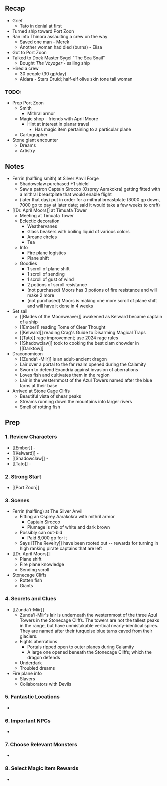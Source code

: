 
## Recap

* Grief
	* Tato in denial at first
* Turned ship toward Port Zoon
* Ran into Thinora assaulting a crew on the way
	* Saved one man - Merek
	* Another woman had died (burns) - Elisa
* Got to Port Zoon
* Talked to Dock Master Sygel "The Sea Snail"
	* Bought *The Voyager* - sailing ship
* Hired a crew
	* 30 people (30 gp/day)
	* Aldara - Stars Druid; half-elf olive skin tone tall woman
### TODO:
* Prep Port Zoon
	* Smith
		* Mithral armor
	* Magic shop - friends with April Moore
		* Hint at interest in planar travel
			* Has magic item pertaining to a particular plane
	* Cartographer
* Stone giant encounter
	* Dreams
	* Artistry
## Notes

* Ferrin (halfling smith) at Silver Anvil Forge
	* Shadowclaw purchased +1 shield
	* Saw a patron Captain Sirocco (Osprey Aarakokra) getting fitted with a mithral breastplate that would enable flight
	* (later that day) put in order for a mithral breastplate (3000 gp down, 7000 gp to pay at later date; said it would take a few weeks to craft)
* [[Dr. April Moors]] at Timuafa Tower
	* Meeting at Timuafa Tower
	* Eclectic decoration
		* Weathervanes
		* Glass beakers with boiling liquid of various colors
		* Arcane circles
		* Tea
	* Info
		* Fire plane logistics
		* Plane shift
	* Goodies
		* 1 scroll of plane shift
		* 1 scroll of sending
		* 1 scroll of gust of wind
		* 2 potions of scroll resistance
		* (not purchased) Moors has 3 potions of fire resistance and will make 2 more
		* (not purchased) Moors is making one more scroll of plane shift and will have it done in 4 weeks
* Set sail
	* [[Blades of the Moonweaver]] awakened as Kelward became captain of a ship
	* [[Ember]] reading Tome of Clear Thought
	* [[Kelward]] reading Crag's Guide to Disarming Magical Traps
	* [[Tato]] rage improvement; use 2024 rage rules
	* [[Shadowclaw]] took to cooking the best clam chowder in [[Darktow]]
* Draconomicon
	* [[Zunda'i-Miir]] is an adult-ancient dragon
	* Lair over a portal to the far realm opened during the Calamity
	* Sworn to defend Exandria against invasion of aberrations
	* Loves fish and cultivates them in the region
	* Lair in the westernmost of the Azul Towers named after the blue tarns at their base
* Arrived at Stone Cage Cliffs
	* Beautiful vista of shear peaks
	* Streams running down the mountains into larger rivers
	* Smell of rotting fish

## Prep
### 1. Review Characters

* [[Ember]] - 
* [[Kelward]] -
* [[Shadowclaw]] - 
* [[Tato]] - 

### 2. Strong Start

* [[Port Zoon]]

### 3. Scenes

* Ferrin (halfling) at The Silver Anvil
	* Fitting an Osprey Aarakokra with mithril armor
		* Captain Sirocco
		* Plumage is mix of white and dark brown
	* Possibly can out-bid
		* Paid 8,000 gp for it
	* Says [[The Revelry]] have been rooted out -- rewards for turning in high ranking pirate captains that are left
* [[Dr. April Moors]]
	* Plane shift
	* Fire plane knowledge
	* Sending scroll
* Stonecage Cliffs
	* Rotten fish
	* Giants
### 4. Secrets and Clues

* [[Zunda'i-Miir]]
	* Zunda'i-Miir's lair is underneath the westernmost of the three Azul Towers in the Stonecage Cliffs. The towers are not the tallest peaks in the range, but have unmistakable vertical nearly-identical spires. They are named after their turquoise blue tarns caved from their glaciers.
	* Fights aberrations
		* Portals ripped open to outer planes during Calamity
		* A large one opened beneath the Stonecage Cliffs; which the dragon defends
	* Underdark
	* Troubled dreams
* Fire plane info
	* Slavers
	* Collaborators with Devils

### 5. Fantastic Locations

* 

### 6. Important NPCs

* 

### 7. Choose Relevant Monsters

* 

### 8. Select Magic Item Rewards

* 
